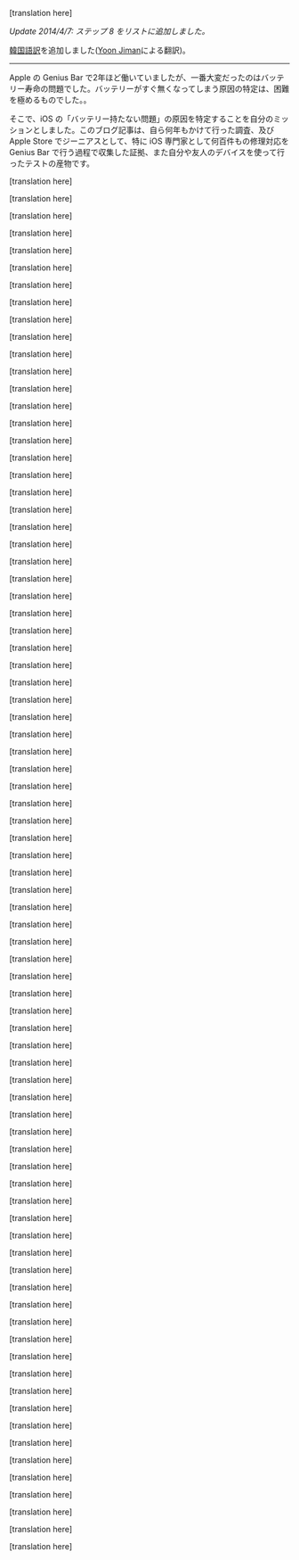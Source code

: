 
<!--original
# [The Ultimate Guide to Solving iOS Battery Drain — Overthought](http://www.overthought.org/blog/2014/the-ultimate-guide-to-solving-ios-battery-drain)
-->
[translation here]



<!--original
*Updated April 7, 2014: added Step 8 to the list.*
-->
*Update 2014/4/7: ステップ 8 をリストに追加しました。*


<!--original
Added [Korean Translation](http://www.overthought.org/the-ultimate-guide-to-solving-ios-battery-drain-korean/) (provided by [Yoon Jiman](http://yoonjiman.net))
-->
[韓国語訳](http://www.overthought.org/the-ultimate-guide-to-solving-ios-battery-drain-korean/)を追加しました([Yoon Jiman](http://yoonjiman.net)による翻訳)。

<!--original
* * * * *
-->
-------------------------------

<!--original
I worked on the Genius Bar for almost two years, and the most difficult
issue to solve was short battery life. It was extremely difficult to
pinpoint the exact reason why someone's battery was draining.
-->
Apple の Genius Bar で2年ほど働いていましたが、一番大変だったのはバッテリー寿命の問題でした。バッテリーがすぐ無くなってしまう原因の特定は、困難を極めるものでした。。

<!--original
I made it my mission to discover the specific reasons for iOS battery
drainage. This article is a product of my years of research and
anecdotal evidence I gathered in the hundreds of Genius Bar appointments
I took during my time as a Genius and iOS technician, as well as testing
on my personal devices and the devices of my friends.
-->
そこで、iOS の「バッテリー持たない問題」の原因を特定することを自分のミッションとしました。このブログ記事は、自ら何年もかけて行った調査、及びApple Store でジーニアスとして、特に iOS 専門家として何百件もの修理対応を Genius Bar で行う過程で収集した証拠、また自分や友人のデバイスを使って行ったテストの産物です。

<!--original
iOS 7.1 came out recently and brought with it a bevy of design tweaks
and performance enhancements. However, some users are reporting poor
battery life since the update, and many blogs are reporting it as
fact.^[1](#fn1)^
-->



<!--original
This is not one of those "Turn off every useful feature of iOS" posts
that grinds my gears. My goal is to deliver practical steps to truly
solve your iOS battery woes.
-->

[translation here]

<!--original
One quick thing before we start — 99.9% of the time it is not actually
iOS that is causing your battery to drain quickly. I guarantee you that
if you erased your phone and there were no apps or email on it, it would
last for ages. But, no one uses their device like that, nor should they.
Hopefully with these steps you will be living in iOS battery bliss while
still using all the apps and features you love.
-->

[translation here]

<!--original
But first, we need to test and see if you even have a problem to begin
with.
-->

[translation here]

<!--original
How to Test Your iOS Battery Drain
----------------------------------
-->

[translation here]

<!--original
There is a quick and easy battery life test built into your device, if
you do a little bit of math — the Usage and Standby times^[2](#fn2)^.
Head on over to Settings \> General \> Usage and check out your times.
-->

[translation here]

<!--original
Your Usage time is how long you have actually used your device, and the
Standby time is how long your device has been dormant in-between the
times you've used it. The key to look for is that your Usage time should
be *significantly* lower than your Standby time, unless you have been
using your device every single second you've had it unplugged. If this
is not the case and your Usage time is exactly equal to your Standby
time, you have a severe problem. The bottom line is that your Usage time
should be accurate to how much you've used it since you took it off the
charger.
-->

[translation here]

<!--original
So here's the test: write down your usage and standby time, press the
sleep/wake button (or lock button, as some call it) to put the device to
sleep, and set the device down for five minutes. When you come back,
take note of the change in time. If your device is sleeping properly,
then the Standby time should have increased by five minutes and your
Usage time by \<1 minute ^[3](#fn3)^. If your Usage time rises by more
than one minute, you have a drain problem. Something is keeping your
device from sleeping properly, significantly shortening the time it will
last.
-->

[translation here]

<!--original
If you do not have a battery drain issue, then great! You don't even
need the steps listed in this article. But if you or someone you know is
constantly complaining about how short their battery lasts, read onward
or send this post to them.
-->

[translation here]

<!--original
Here are the main causes of iOS battery drain I've found, and how to
resolve them.
-->

[translation here]

<!--original
Step 1: Disable Location and Background App Refresh for Facebook
----------------------------------------------------------------
-->

[translation here]

<!--original
This first step may seem extremely specific, but that's because it is
extremely common and extremely effective. It has also been well tested
and confirmed on many devices.
-->

[translation here]

<!--original
I just got the iPhone 5s about two weeks ago, and thought my battery was
draining a little too quickly. Being the nerd that I am, I decided to
run the app Instruments from Xcode, Apple's developer tool, in order to
see what the problem was. Basically, Instruments acts as an Activity
Monitor for your iPhone, allowing developers (or nerds like me) to see
every process currently running and how much memory and processing power
each app is using in real-time.
-->

[translation here]

<!--original
During this testing, Facebook kept jumping up on the process list even
though I wasn't using it. So I tried disabling Location Services
^[4](#fn4)^ and Background App Refresh ^[5](#fn5)^ for Facebook, and
you'll never guess what happened: my battery percentage *increased*. It
jumped from 12% to 17%. Crazy. I've never seen that happen before on an
iPhone. The iPod touch exhibits this behavior, to my memory, although I
haven't tested it in a while. For the iPhone, the battery percentage is
usually pretty consistent.^[6](#fn6)^
-->

[translation here]

<!--original
I have confirmed this behavior on multiple iPhones with the same result:
percentage points actually increase after disabling these background
functions of Facebook.
-->

[translation here]

<!--original
Bad, Facebook, bad.
-->

[translation here]

<!--original
Step 2: Disable Background App Refresh for Apps You Don't Care About
--------------------------------------------------------------------
-->

[translation here]

<!--original
My [recent
post](http://www.overthought.org/blog/2014/background-app-refresh-explained "Background App Refresh Explained in Layman's Terms")
explains the benefits of Background App Refresh. BAR ^[7](#fn7)^ is an
awesome feature added in iOS 7, but you don't necessarily need it
running for every app that supports it. Disable Background App Refresh
for Facebook or other apps you don't absolutely need to stay up-to-date
all the time.
-->

[translation here]

<!--original
If there are apps you check regularly, and you trust the quality of the
app and developer, then enable Background App Refresh with confidence
and enjoy your apps being updated intelligently so they're ready for
your enjoyment at a moment's notice. Background App Refresh is great if
you need it, but you really don't need it for every single app on your
iOS device.
-->

[translation here]

<!--original
Step 3: Stop Quitting Your Apps in Multitasking
-----------------------------------------------
-->

[translation here]

<!--original
iOS 7 made it super fun to close your apps: all you have to do is
double-click the home button and swipe up on the app preview to blast it
into a digital black hole.
-->

[translation here]

<!--original
What most people tell you is that closing your apps will save your
battery life because it keeps the apps from running in the background.
-->

[translation here]

<!--original
*Wrong.*
-->

[translation here]

<!--original
Yes, it does shut down the app, but what you don't know is that you are
actually making your battery life *worse* if you do this on a regular
basis. Let me tell you why.
-->

[translation here]

<!--original
By closing the app, you take the app out of the phone's RAM ^[8](#fn8)^.
While you think this may be what you want to do, it's not. When you open
that same app again the next time you need it, your device has to load
it back into memory all over again. All of that loading and unloading
puts more stress on your device than just leaving it alone. Plus, iOS
closes apps automatically as it needs more memory, so you're doing
something your device is already doing for you. You are meant to be the
user of your device, not the janitor.
-->

[translation here]

<!--original
The truth is, those apps in your multitasking menu are not running in
the background at all: iOS freezes them where you last left the app so
that it's ready to go if you go back. Unless you have enabled Background
App Refresh, your apps are not allowed to run in the background unless
they are playing music, using location services, recording audio, or the
sneakiest of them all: checking for incoming VOIP calls ^[9](#fn9)^,
like Skype. All of these exceptions, besides the latter, will put an
icon next to your battery icon to alert you it is running in the
background. ^[10](#fn10)^
-->

[translation here]

<!--original
Step 4: Disable Push Email *Temporarily*
----------------------------------------
-->

[translation here]

<!--original
If steps 1 through 3 did not solve your problem, try disabling Push
email temporarily to see if it helps ^[11](#fn11)^. Push email allows
your device to receive instant notifications every time you get an
email. It is great if you need to know when every single email comes in,
but does impact battery if configured incorrectly.
-->

[translation here]

<!--original
I've seen many devices where Push is the primary cause of battery drain,
but I've also seen plenty of devices have great battery life with Push
enabled. It is really specific to your email and server settings. Try
changing the setting to Fetch every hour, thirty minutes, or fifteen
minutes and see if the drain stops. If that doesn't help, turn it back
on. You could also trying disabling Push on individual accounts if you
have multiple. Just keep referring to the test at the beginning of the
article to see if that resolved your issue.
-->

[translation here]

<!--original
Unbelievably often, especially with Exchange push email, it's as if the
phone gets stuck in a loop checking for email constantly. When this
happens, the phone will usually die within six hours of being off the
charger, and the Standby and Usage times in Settings \> General \> Usage
will be exactly the same. These times are not the same because the
"firmware ^[12](#fn12)^ is bad or corrupted", it's because push email is
keeping the phone from sleeping properly.
-->

[translation here]

<!--original
Step 5: Disable Push Notifications for Apps That Annoy You
----------------------------------------------------------
-->

[translation here]

<!--original
Does that annoying game your child downloaded keep sending you push
notifications to keep buying more digital sheep for the virtual farm? If
so, every time you get one of those notifications, your phone wakes from
sleep for a few seconds to light up your screen and wait for your
potential action upon each notification.
-->

[translation here]

<!--original
Push notifications do not cause excess battery drain by default, so
please don't hear me say you need to turn them all off. However, every
message wakes your device for 5 to 10 seconds, so it can add up. If you
receive 50 notifications during the day and never act on them, that will
add 4 to 8 minutes to your Usage time, meaning you now have that much
less time to do things you actually want to do on your device.
^[13](#fn13)^
-->

[translation here]

<!--original
Turn off those annoying Push notifications for apps you don't need
notifications from. It might be a small difference, but it can add up.
-->

[translation here]

<!--original
Step 6: Turn Off Battery Percentage
-----------------------------------
-->

[translation here]

<!--original
That's right, you heard me.
-->

[translation here]

<!--original
Turn off that battery percentage meter and stop worrying about your
battery drain. You can find this setting in Settings \> General \>
Usage, right above where your battery times are listed.
-->

[translation here]

<!--original
One thing I found in my Genius Bar experience is that people that are
anxious about their iOS device battery life are constantly checking it
to see the percentage and how much it has dropped from the last time
they checked it. So if you check your device twice as much, simply to
check on the battery life, you are essentially halving the time your
device will last.
-->

[translation here]

<!--original
Stop freaking out and enjoy your life. There are more important things
to worry about than your device's battery life. The control freak inside
you might freak out the first few days you do this, but you'll get used
to it. ^[14](#fn14)^
-->

[translation here]

<!--original
Step 7: Go to an Apple Retail Store
-----------------------------------
-->

[translation here]

<!--original
*Update: I was informed after posting this that the Apple battery test
only runs on the iPhone 5 and up.*
-->

[translation here]

<!--original
I know, you hate making a Genius Bar appointment because it's loud and
crazy in there, but I have a good reason to add this to the list.
-->

[translation here]

<!--original
According to my sources, Apple has rolled out a new 'Extended Battery
Life Test' for all iOS technicians that allows them to see a detailed
report of battery usage on your device. It takes only a few minutes to
run and, from what I've heard, is comprehensive. I have not had a chance
to see this test for myself, but my friends tell me it rocks.
-->

[translation here]

<!--original
The other rare possibility is that your physical battery is defective,
and the technicians can replace it for free if your iOS device is under
warranty, or very cheaply if it's not.
-->

[translation here]

<!--original
Step 8: Enable Airplane Mode in Areas of Poor Cellular Service
--------------------------------------------------------------
-->

[translation here]

<!--original
One major reason your battery could be draining too quickly is poor
cellular service. When the iPhone detects that you are in a place of low
signal, it will increase the power to the antenna in order to stay
connected enough to receive calls (primarily) and maintain a data
connection.
-->

[translation here]

<!--original
This will destroy your battery life if you are constantly in a location
with 1 bar or no service at all. The unfortunate thing is that this can
happen in more places than you expect — any building with metal studs in
the walls, aluminum buildings, buildings with dense concrete walls,
heavily populated city areas, and downtown areas with with lots of tall
buildings.
-->

[translation here]

<!--original
Often times you may get a strong signal on the top floor of a building,
but simply moving to a lower floor, such as the basement, will
immediately cause your iPhone to hang on to signal for dear life at the
expense of your battery. Note that this severe drain will happen even if
you have a strong Wi-Fi connection, because your phone still needs the
cellular connection for calls and SMS messages (the green-colored texts
in the Messages app).
-->

[translation here]

<!--original
If you are in an area with poor cell coverage, and you still need to
receive calls, I've got bad news — there is really nothing you can do.
But if your service is so poor that you can't receive calls anyway, I
recommend turning on Airplane mode by swiping up from the bottom of your
device to access Control Center and tapping the Airplane icon.
-->

[translation here]

<!--original
One thing you may not know about Airplane mode: you can actually turn
Wi-fi *back on* after enabling Airplane mode. Just tap the Wi-Fi button
in Control Center (the icon directly to the right of the Airplane). This
is perfect for places, like an airplane, where you have zero cellular
coverage but a strong Wi-Fi signal.
-->

[translation here]

<!--original
If you have Wi-Fi and want to be really fancy, you can disable just the
cellular data portion of your signal, e.g. EDGE, 3G, 4G, or LTE. Most
people don't know that your phone is actually receiving two signals
simultaneously: one for calls and SMS, and one for data.
-->

[translation here]

<!--original
The signal strength meter on the iPhone only shows the signal strength
for the non-data connection, which means theoretically your iPhone could
show 2-3 bars (or dots on iOS7) for your 1x connection but in reality
you could be getting 1 bar of LTE/4G/3G connection, causing the phone to
go into heavy search mode. To disable just the Data connection of your
iPhone, head over to **Settings \> Cellular Data** and switch Cellular
Data off. Again, doing this will allow you to receive phone calls (if
you still have a signal) while maintaining a data connection through
Wi-Fi.
-->

[translation here]

<!--original
Conclusion
==========
-->

[translation here]

<!--original
I guarantee you that if you follow these steps, you will be getting the
best battery life possible out of your iPhone, iPad, or iPod touch.
-->

[translation here]

<!--original
If your device is still not lasting you a full day, and you can't
stomach heading into one of the stainless steel noise chambers I
lovingly refer to as your nearest Apple Retail Store, don't worry. There
is still hope for you.
-->

[translation here]

<!--original
The reason your device isn't lasting all day might simply be because you
are a heavy user, and your iOS device is acting completely normal under
the grueling pace with which you use it. That is not a fault of the
device, or you, for that matter. You are simply pushing it beyond it's
capabilities. My advice for you is to buy a car charger, a second
charger for travel/work, or a battery case to extend your battery life
^[15](#fn15)^.
-->

[translation here]

<!--original
I hope this article empowers you to stop stressing about your battery
life, and frees you up to enjoy the great device in your hands. There
are more important things in life that deserve our attention, so the
more we minimize the trivial stressors, like bad battery life, the more
time we can spend on people and problems that really matter.
-->

[translation here]

<!--original
**Footnotes**
-->

[translation here]

<!--original
1.  Users will report poor battery life after every iOS update. Always.
    For eternity. This is not newsworthy. [↩](#ffn1)
-->

[translation here]

<!--original
2.  This only works on the iPhone and iPod touch. Sorry iPad users, for
    some reason these times are not viewable. \*\*Update\*\* Reader
    [Timothy Fultz](https://twitter.com/hawkeyefultz) emailed in to let
    me know that iPads on iOS 7 do have these Standby and Usage times.
    Thanks Timothy! [↩](#ffn2)
-->

[translation here]

<!--original
3.  Sometimes the Usage time will go up by one minute, but really it was
    only a few seconds. The minute was close to changing, and those few
    seconds pushed it over the edge to the next minute. [↩](#ffn3)
-->

[translation here]

<!--original
4.  Settings - Privacy - Location Services [↩](#ffn4)
5.  Settings - General - Background App Refresh [↩](#ffn5)
6.  Note about battery percentage: it is an **estimate** of how long
    your device will last looking at the amount of charge left in the
    physical battery and comparing that to the current processes
    draining that bank of electrical charge.

    A good thing to compare the way iOS calculates battery percentage is
    ETA (estimated time of arrival) in modern GPS and navigation. Most
    devices look at the miles left to travel and compare that to the
    speed limits of all of the roads you are going to travel on your
    current route. If you drive faster than the speed limit, you will
    get there faster than the estimated time, so it's not 100% accurate.

    Battery percentage estimates work the same way, looking at the
    amount of juice left (miles) versus how fast you're draining it
    (miles per hour). That explains why disabling Facebook made the
    percentage go up, much like how if you stop on a road trip, your ETA
    climbs significantly. [↩](#ffn6)

-->

[translation here]

<!--original
7.  short for Background App Refresh, not the awesome Browning Automatic
    Rifle used in World War II and by Steve McQueen in the final scene
    of "The Sand Pebbles". [↩](#ffn7)
-->

[translation here]

<!--original
8.  Temporary, short-term memory. [↩](#ffn8)
9.  Internet phone calls. [↩](#ffn9)
10. Apps that can make or receive calls, like Skype, Viber, Tango,
    Whatsapp, and Facebook are able to check for incoming calls without
    notifying you. I believe these types of apps sometimes abuse this
    exception and could have possibly influenced Apple to add Background
    App Refresh as the sanctioned method for this type of behavior.

    I think this is why disabling Facebook's background services is so
    influential on battery life: I speculate they are abusing the fact
    that they have VOIP call features to run in the background more than
    they should. It would provide a better experience for people using
    Facebook, sure, but people would never know Facebook was the cause
    of their battery life issues, and would definitely blame the device
    or iOS itself. [↩](#ffn10)

-->

[translation here]

<!--original
11. Settings - Mail, Contacts, and Calendars - Fetch New Data
    [↩](#ffn11)
-->

[translation here]

<!--original
12. The foundational software connecting hardware and software.
    [↩](#ffn12)
-->

[translation here]

<!--original
13. That number may seem small, but over a year (x365) that number turns
    into 1,460 minutes (about a day) to 2,960 minutes (about two days)
    *less* battery life. [↩](#ffn13)
-->

[translation here]

<!--original
14. I really wish Apple had a "No battery percentage meter except under
    20%" setting, so bad. That would be my ideal configuration.
    [↩](#ffn14)
-->

[translation here]

<!--original
15. Or buy a second iPhone as your night phone ;) [↩](#ffn15)
-->

[translation here]

<!--original
[**March 27,
2014](/blog/2014/the-ultimate-guide-to-solving-ios-battery-drain)
/[**Scotty Loveless](/?author=51eaef40e4b02a3783856faa)
-->

[translation here]

<!--original
[permalink](http://www.overthought.org/blog/2014/the-ultimate-guide-to-solving-ios-battery-drain)
-->

[translation here]

<!--original
\
-->

[translation here]

<!--original
-   [**Newer](/blog/2014/a-review-of-my-add-self-trying-to-use-field-notes "Weekender: A Review of Myself Trying to Use Field Notes")
-   [Older**](/blog/2014/background-app-refresh-explained "Background App Refresh Explained in Layman's Terms")
-->

[translation here]

<!--original
[](https://twitter.com/scottyloveless "Scotty Loveless")[](http://instagram.com/scottyloveless "Scotty Loveless")[](mailto:scotty@overthought.org "scotty@overthought.org")
-->

[translation here]

<!--original
Search
-->

[translation here]

<!--original
* * * * *
-->

[translation here]

<!--original
Receive Updates by Email {.newsletter-form-header-title}
------------------------
-->

[translation here]

<!--original
Subscribe to receive free, daily updates of what I post on the blog.
-->

[translation here]

<!--original
Email Address
-->

[translation here]

<!--original
Sign Up
-->

[translation here]

<!--original
Thank you!
-->

[translation here]

<!--original
[Subscribe via RSS](http://rss.overthought.org/feedme)
-->

<script src="http://code.jquery.com/jquery-1.11.0.min.js"></script>
<script>
$(function() {
  $("*").contents().filter(function() {
    return this.nodeType==8 && this.nodeValue.match(/^original/);
  }).each(function(i, e) {
    var tooltips = e.nodeValue.replace(/^original *[\n\r]|[\n\r]$/g, '');
    $(this).prev().attr('title', tooltips);
  });
});
</script>
